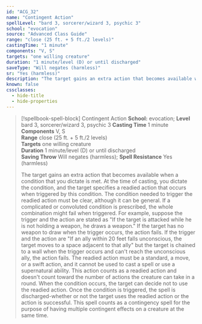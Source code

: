 ```yaml
---
id: "ACG_32"
name: "Contingent Action"
spellLevel: "bard 3, sorcerer/wizard 3, psychic 3"
school: "evocation"
source: "Advanced Class Guide"
range: "close (25 ft. + 5 ft./2 levels)"
castingTime: "1 minute"
components: "V, S"
targets: "one willing creature"
duration: "1 minute/level (D) or until discharged"
saveType: "Will negates (harmless)"
sr: "Yes (harmless)"
description: "The target gains an extra action that becomes available when a condition that you dictate is met. At the time of casting, you dictate the condition, and the target specifies a readied action that occurs when triggered by this condition.  The condition needed to trigger the readied action must be clear, although it can be general. If a complicated or convoluted condition is prescribed, the whole combination might fail when triggered. For example, suppose the trigger and the action are stated as \"If the target is attacked while he is not holding a weapon, he draws a weapon.\" If the target has no weapon to draw when the trigger occurs, the action fails. If the trigger and the action are \"If an ally within 20 feet falls unconscious, the target moves to a space adjacent to that ally\" but the target is chained to a wall when the trigger occurs and can't reach the unconscious ally, the action fails.  The readied action must be a standard, a move, or a swift action, and it cannot be used to cast a spell or use a supernatural ability. This action counts as a readied action and doesn't count toward the number of actions the creature can take in a round. When the condition occurs, the target can decide not to use the readied action. Once the condition is triggered, the spell is discharged-whether or not the target uses the readied action or the action is successful.  This spell counts as a contingency spell for the purpose of having multiple contingent effects on a creature at the same time."
known: false
cssclasses:
  - hide-title
  - hide-properties
---
```


> [!spellbook-spell-block] Contingent Action
> **School:** evocation; **Level** bard 3, sorcerer/wizard 3, psychic 3
> **Casting Time** 1 minute  
> **Components** V, S  
> **Range** close (25 ft. + 5 ft./2 levels)  
> **Targets** one willing creature  
> **Duration** 1 minute/level (D) or until discharged  
> **Saving Throw** Will negates (harmless); **Spell Resistance** Yes (harmless)
> 
> The target gains an extra action that becomes available when a condition that you dictate is met. At the time of casting, you dictate the condition, and the target specifies a readied action that occurs when triggered by this condition.  The condition needed to trigger the readied action must be clear, although it can be general. If a complicated or convoluted condition is prescribed, the whole combination might fail when triggered. For example, suppose the trigger and the action are stated as "If the target is attacked while he is not holding a weapon, he draws a weapon." If the target has no weapon to draw when the trigger occurs, the action fails. If the trigger and the action are "If an ally within 20 feet falls unconscious, the target moves to a space adjacent to that ally" but the target is chained to a wall when the trigger occurs and can't reach the unconscious ally, the action fails.  The readied action must be a standard, a move, or a swift action, and it cannot be used to cast a spell or use a supernatural ability. This action counts as a readied action and doesn't count toward the number of actions the creature can take in a round. When the condition occurs, the target can decide not to use the readied action. Once the condition is triggered, the spell is discharged-whether or not the target uses the readied action or the action is successful.  This spell counts as a contingency spell for the purpose of having multiple contingent effects on a creature at the same time.
